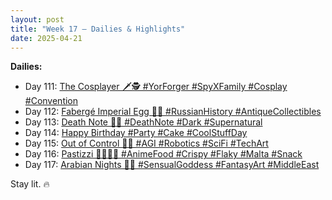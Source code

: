 ```yaml
---
layout: post
title: "Week 17 – Dailies & Highlights"
date: 2025-04-21
---
```


**Dailies:**
- Day 111: [The Cosplayer 🗡️🕵️ #YorForger #SpyXFamily #Cosplay #Convention](https://x.com/Trevorion/status/1914378464422936659)
- Day 112: [Fabergé Imperial Egg 🥚💎 #RussianHistory #AntiqueCollectibles](https://x.com/Trevorion/status/1914772214995673442)
- Day 113: [Death Note 📖💀 #DeathNote #Dark #Supernatural](https://x.com/Trevorion/status/1915109629068976325)
- Day 114: [Happy Birthday #Party #Cake #CoolStuffDay](https://x.com/Trevorion/status/1915164447410102587)
- Day 115: [Out of Control 🤖🔴 #AGI #Robotics #SciFi  #TechArt](https://x.com/Trevorion/status/1915843620277530792)
- Day 116: [Pastizzi 👩‍🍳🇲🇹 #AnimeFood #Crispy #Flaky #Malta #Snack](https://x.com/Trevorion/status/1916214140739142030)
- Day 117: [Arabian Nights 💃✨ #SensualGoddess #FantasyArt #MiddleEast](https://x.com/Trevorion/status/1916576210483888389)

Stay lit. 🔥
